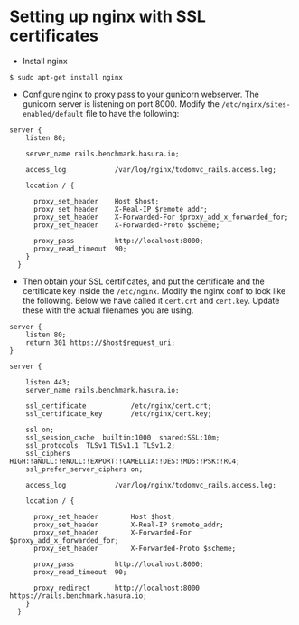 # Setting up nginx with SSL certificates

* Install nginx
```shell
$ sudo apt-get install nginx
```

* Configure nginx to proxy pass to your gunicorn webserver. The gunicorn server
  is listening on port 8000. Modify the ``/etc/nginx/sites-enabled/default``
file to have the following:

```nginx
server {
    listen 80;

    server_name rails.benchmark.hasura.io;

    access_log            /var/log/nginx/todomvc_rails.access.log;

    location / {

      proxy_set_header    Host $host;
      proxy_set_header    X-Real-IP $remote_addr;
      proxy_set_header    X-Forwarded-For $proxy_add_x_forwarded_for;
      proxy_set_header    X-Forwarded-Proto $scheme;

      proxy_pass          http://localhost:8000;
      proxy_read_timeout  90;
    }
  }
```

* Then obtain your SSL certificates, and put the certificate and the
  certificate key inside the ``/etc/nginx``. Modify the nginx conf to look like
the following. Below we have called it ``cert.crt`` and ``cert.key``. Update
these with the actual filenames you are using.

```nginx
server {
    listen 80;
    return 301 https://$host$request_uri;
}

server {

    listen 443;
    server_name rails.benchmark.hasura.io;

    ssl_certificate           /etc/nginx/cert.crt;
    ssl_certificate_key       /etc/nginx/cert.key;

    ssl on;
    ssl_session_cache  builtin:1000  shared:SSL:10m;
    ssl_protocols  TLSv1 TLSv1.1 TLSv1.2;
    ssl_ciphers HIGH:!aNULL:!eNULL:!EXPORT:!CAMELLIA:!DES:!MD5:!PSK:!RC4;
    ssl_prefer_server_ciphers on;

    access_log            /var/log/nginx/todomvc_rails.access.log;

    location / {

      proxy_set_header        Host $host;
      proxy_set_header        X-Real-IP $remote_addr;
      proxy_set_header        X-Forwarded-For $proxy_add_x_forwarded_for;
      proxy_set_header        X-Forwarded-Proto $scheme;

      proxy_pass          http://localhost:8000;
      proxy_read_timeout  90;

      proxy_redirect      http://localhost:8000 https://rails.benchmark.hasura.io;
    }
  }
```
